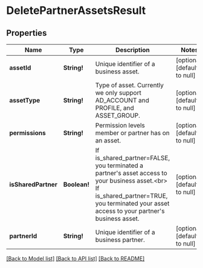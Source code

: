 # DeletePartnerAssetsResult

## Properties
Name | Type | Description | Notes
------------ | ------------- | ------------- | -------------
**assetId** | **String!** | Unique identifier of a business asset. | [optional] [default to null]
**assetType** | **String!** | Type of asset. Currently we only support AD_ACCOUNT and PROFILE, and ASSET_GROUP. | [optional] [default to null]
**permissions** | **String!** | Permission levels member or partner has on an asset. | [optional] [default to null]
**isSharedPartner** | **Boolean!** | If is_shared_partner&#x3D;FALSE, you terminated a partner&#39;s asset access to your business asset.&lt;br&gt; If is_shared_partner&#x3D;TRUE, you terminated your asset access to your partner&#39;s business asset. | [optional] [default to null]
**partnerId** | **String!** | Unique identifier of a business partner. | [optional] [default to null]

[[Back to Model list]](../README.md#documentation-for-models) [[Back to API list]](../README.md#documentation-for-api-endpoints) [[Back to README]](../README.md)


